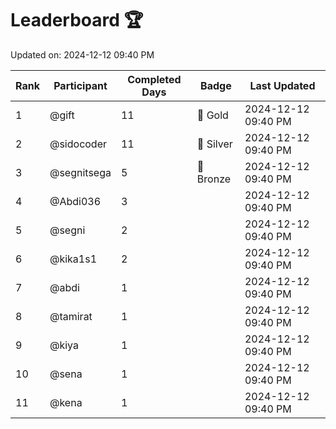 # Leaderboard 🏆

Updated on: 2024-12-12 09:40 PM

| Rank | Participant       | Completed Days | Badge      | Last Updated         |
|------|-------------------|----------------|------------|----------------------|
| 1    | @gift             | 11             | 🏅 Gold     | 2024-12-12 09:40 PM |
| 2    | @sidocoder        | 11             | 🥈 Silver   | 2024-12-12 09:40 PM |
| 3    | @segnitsega       | 5              | 🥉 Bronze   | 2024-12-12 09:40 PM |
| 4    | @Abdi036          | 3              |            | 2024-12-12 09:40 PM |
| 5    | @segni            | 2              |            | 2024-12-12 09:40 PM |
| 6    | @kika1s1          | 2              |            | 2024-12-12 09:40 PM |
| 7    | @abdi             | 1              |            | 2024-12-12 09:40 PM |
| 8    | @tamirat          | 1              |            | 2024-12-12 09:40 PM |
| 9    | @kiya             | 1              |            | 2024-12-12 09:40 PM |
| 10   | @sena             | 1              |            | 2024-12-12 09:40 PM |
| 11   | @kena             | 1              |            | 2024-12-12 09:40 PM |
